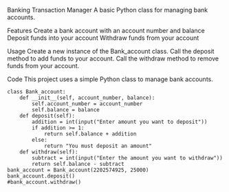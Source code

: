 Banking Transaction Manager
A basic Python class for managing bank accounts.


Features
Create a bank account with an account number and balance
Deposit funds into your account
Withdraw funds from your account



Usage
Create a new instance of the Bank_account class.
Call the deposit method to add funds to your account.
Call the withdraw method to remove funds from your account.



Code
This project uses a simple Python class to manage bank accounts.
```
class Bank_account:
    def __init__(self, account_number, balance):
        self.account_number = account_number
        self.balance = balance
    def deposit(self):
        addition = int(input("Enter amount you want to deposit"))
        if addition >= 1:
            return self.balance + addition
        else:
            return "You must deposit an amount"
    def withdraw(self):
        subtract = int(input("Enter the amount you want to withdraw"))
        return self.balance - subtract
bank_account = Bank_account(2202574925, 25000)
bank_account.deposit()
#bank_account.withdraw()
```
